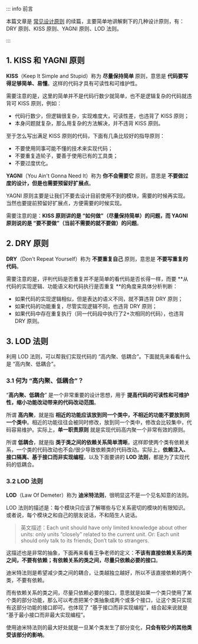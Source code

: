 ::: info 前言

本篇文章是 [常见设计原则](https://aruni.me/docs/studynotes/design_pattern/mind/design_principle/常见设计原则.html) 的续篇，主要简单地讲解剩下的几种设计原则，有：DRY 原则、KISS 原则、YAGNI 原则、LOD 法则。

:::

## 1. KISS 和 YAGNI 原则

**KISS**（Keep It Simple and Stupid）称为 **尽量保持简单** 原则，意思是 **代码要写得足够简单、易懂**。这样的代码才具有可读性和可维护性。

需要注意的是，这里的简单并不是代码行数少就简单，也不是逻辑复杂的代码就违背可 KISS 原则，例如：

- 代码行数少，但逻辑很复杂，实现难度大，可读性差，也违背了 KISS 原则；
- 本身问题就复杂，那么用复杂的方法解决，并不违背 KISS 原则。

至于怎么写出满足 KISS 原则的代码，下面有几条比较好的指导原则：

- 不要使用同事可能不懂的技术来实现代码；
- 不要重复造轮子，要善于使用已有的工具类；
- 不要过度优化。

**YAGNI**（You Ain't Gonna Need It）称为 **你不会需要它** 原则，意思是 **不要做过度的设计，但是也需要预留好扩展点**。

YAGNI 原则主要是让我们不要去设计目前使用不到的模块，需要的时候再实现。当然也要提前预留好扩展点，方便需要的时候实现。

需要注意的是：**KISS 原则讲的是 “如何做”（尽量保持简单）的问题，而 YAGNI 原则说的是 “要不要做”（当前不需要的就不要做）的问题**。

## 2. DRY 原则

**DRY**（Don't Repeat Yourself）称为 **不要重复自己** 原则，意思是 **不要写重复的代码**。

需要注意的是，评判代码是否重复并不是简单的看代码是否长得一样，而要 **从代码的实现逻辑、功能语义和代码执行是否重复 **的角度来具体分析判断：

- 如果代码的实现逻辑相似，但是表达的语义不同，就不算违背 DRY 原则；
- 如果代码的功能重复，尽管实现逻辑不同，也违背 DRY 原则；
- 如果代码中存在重复执行（同一代码段中执行了2+次相同的代码），也违背 DRY 原则。

## 3. LOD 法则

利用 LOD 法则，可以帮我们实现代码的 “高内聚、低耦合”。下面就先来看看什么是 “高内聚、低耦合”。

### 3.1 何为 “高内聚、低耦合”？

“**高内聚、低耦合**” 是一个非常重要的设计思想，用于 **提高代码的可读性和可维护性，缩小功能改动带来的代码改动范围**。

所谓 **高内聚**，就是指 **相近的功能应该放到同一个类中，不相近的功能不要放到同一个类中**。相近的功能往往会被同时修改，放到同一个类中，修改会比较集中，代码容易维护。实际上，**单一职责原则** 就是实现代码高内聚一个非常有效的原则。

所谓 **低耦合**，就是指 **类于类之间的依赖关系简单清晰**。这样即使两个类有依赖关系，一个类的代码改动也不会/很少导致依赖类的代码改动。实际上，**依赖注入、接口隔离、基于接口而非实现编程**，以及下面要讲的 **LOD 法则**，都是为了实现代码的低耦合。

### 3.2 LOD 法则

**LOD**（Law Of Demeter）称为 **迪米特法则**，很明显这不是一个见名知意的法则。

LOD 法则的描述是：每个模块只应该了解哪些与它关系密切的模块的有限知识。或者说，每个模块之和自己的朋友说话，不和陌生人说话。

> 英文描述：Each unit should have only limited knowledge about other units: only units “closely” related to the current unit. Or: Each unit should only talk to its friends; Don’t talk to strangers.

这描述也是非常的抽象，下面再来看看王争老师的定义：**不该有直接依赖关系的类之间，不要有依赖；有依赖关系的类之间，尽量只依赖必要的接口**。

迪米特法则是希望减少类之间的耦合，让类越独立越好，所以不该直接依赖的两个类，不要有依赖。

而有依赖关系的类之间，尽量只依赖必要的接口，意思就是如果一个类只使用了某个类的部分功能，那么可以考虑把某个类抽象成两个或多个接口，让这个类只实现有这部分功能的接口即可。也体现了 “基于接口而非实现编程”，结合起来说就是 “基于最小接口而非最大实现编程”。

使用迪米特法则的最大好处就是一旦某个类发生了部分变化，**只会有较少的其他类受该部分的影响**。

